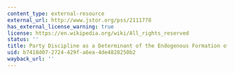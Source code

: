```yaml
---
content_type: external-resource
external_url: http://www.jstor.org/pss/2111778
has_external_license_warning: true
license: https://en.wikipedia.org/wiki/All_rights_reserved
status: ''
title: Party Discipline as a Determinant of the Endogenous Formation of Tariffs
uid: b7418d07-2724-429f-a6ea-4de4828250b2
wayback_url: ''
---
```

